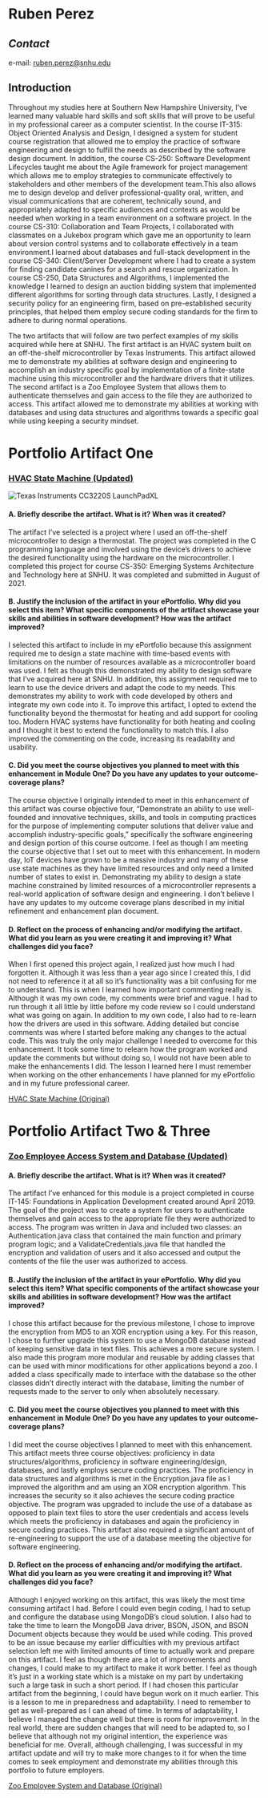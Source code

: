 # Ruben Perez
## _Contact_

e-mail: ruben.perez@snhu.edu 

## Introduction
Throughout my studies here at Southern New Hampshire University, I’ve learned many valuable hard skills and soft skills that will prove to be useful in my professional career as a computer scientist. In the course IT-315: Object Oriented Analysis and Design, I designed a system for student course registration that allowed me to employ the practice of software engineering and design to fulfill the needs as described by the software design document. In addition, the course CS-250: Software Development Lifecycles taught me about the Agile framework for project management which allows me to employ strategies to communicate effectively to stakeholders and other members of the development team.This also allows me to design develop and deliver professional-quality oral, written, and visual communications that are coherent, technically sound, and appropriately adapted to specific audiences and contexts as would be needed when working in a team environment on a software project. In the course CS-310: Collaboration and Team Projects, I collaborated with classmates on a Jukebox program which gave me an opportunity to learn about version control systems and to collaborate effectively in a team environment.I learned about databases and full-stack development in the course CS-340: Client/Server Development where I had to create a system for finding candidate canines for a search and rescue organization. In course CS-250, Data Structures and Algorithms, I implemented the knowledge I learned to design an auction bidding system that implemented different algorithms for sorting through data structures. Lastly, I designed a security policy for an engineering firm, based on pre-established security principles, that helped them employ secure coding standards for the firm to adhere to during normal operations.

The two artifacts that will follow are two perfect examples of my skills acquired while here at SNHU. The first artifact is an HVAC system built on an off-the-shelf microcontroller by Texas Instruments. This artifact allowed me to demonstrate my abilities at software design and engineering to accomplish an industry specific goal by implementation of a finite-state machine using this microcontroller and the hardware drivers that it utilizes. The second artifact is a Zoo Employee System that allows them to authenticate themselves and gain access to the file they are authorized to access. This artifact allowed me to demonstrate my abilities at working with databases and using data structures and algorithms towards a specific goal while using keeping a security mindset. 

# Portfolio Artifact One

### [HVAC State Machine (Updated)](https://github.com/perez-r/perez-r.github.io/tree/main/Artifact%20One/Updated)
<img src="Artifact%20One/TI-CC3220S-LAUNCHPADXL.jpeg" alt="Texas Instruments CC3220S LaunchPadXL">

#### A.	Briefly describe the artifact. What is it? When was it created?
The artifact I’ve selected is a project where I used an off-the-shelf microcontroller to design a thermostat. The project was completed in the C programming language and involved using the device’s drivers to achieve the desired functionality using the hardware on the microcontroller. I completed this project for course CS-350: Emerging Systems Architecture and Technology here at SNHU. It was completed and submitted in August of 2021. 

#### B.	Justify the inclusion of the artifact in your ePortfolio. Why did you select this item? What specific components of the artifact showcase your skills and abilities in software development? How was the artifact improved?
I selected this artifact to include in my ePortfolio because this assignment required me to design a state machine with time-based events with limitations on the number of resources available as a microcontroller board was used. I felt as though this demonstrated my ability to design software that I’ve acquired here at SNHU. In addition, this assignment required me to learn to use the device drivers and adapt the code to my needs. This demonstrates my ability to work with code developed by others and integrate my own code into it. To improve this artifact, I opted to extend the functionality beyond the thermostat for heating and add support for cooling too. Modern HVAC systems have functionality for both heating and cooling and I thought it best to extend the functionality to match this. I also improved the commenting on the code, increasing its readability and usability. 

#### C.	Did you meet the course objectives you planned to meet with this enhancement in Module One? Do you have any updates to your outcome-coverage plans?
The course objective I originally intended to meet in this enhancement of this artifact was course objective four, “Demonstrate an ability to use well-founded and innovative techniques, skills, and tools in computing practices for the purpose of implementing computer solutions that deliver value and accomplish industry-specific goals,” specifically the software engineering and design portion of this course outcome. I feel as though I am meeting the course objective that I set out to meet with this enhancement. In modern day, IoT devices have grown to be a massive industry and many of these use state machines as they have limited resources and only need a limited number of states to exist in. Demonstrating my ability to design a state machine constrained by limited resources of a microcontroller represents a real-world application of software design and engineering. I don’t believe I have any updates to my outcome coverage plans described in my initial refinement and enhancement plan document.  

#### D.	Reflect on the process of enhancing and/or modifying the artifact. What did you learn as you were creating it and improving it? What challenges did you face?
When I first opened this project again, I realized just how much I had forgotten it. Although it was less than a year ago since I created this, I did not need to reference it at all so it’s functionality was a bit confusing for me to understand. This is when I learned how important commenting really is. Although it was my own code, my comments were brief and vague. I had to run through it all little by little before my code review so I could understand what was going on again. In addition to my own code, I also had to re-learn how the drivers are used in this software. Adding detailed but concise comments was where I started before making any changes to the actual code. This was truly the only major challenge I needed to overcome for this enhancement. It took some time to relearn how the program worked and update the comments but without doing so, I would not have been able to make the enhancements I did. The lesson I learned here I must remember when working on the other enhancements I have planned for my ePortfolio and in my future professional career. 

[HVAC State Machine (Original)](https://github.com/perez-r/perez-r.github.io/tree/main/Artifact%20One/Original)

# Portfolio Artifact Two & Three

### [Zoo Employee Access System and Database (Updated)](https://github.com/perez-r/perez-r.github.io/tree/main/Artifact%20Two%20and%20Three/Updated)

#### A. Briefly describe the artifact. What is it? When was it created?
The artifact I’ve enhanced for this module is a project completed in course IT-145: Foundations in Application Development created around April 2019. The goal of the project was to create a system for users to authenticate themselves and gain access to the appropriate file they were authorized to access. The program was written in Java and included two classes: an Authentication.java class that contained the main function and primary program logic; and a ValidateCredentials.java file that handled the encryption and validation of users and it also accessed and output the contents of the file the user was authorized to access. 

#### B. Justify the inclusion of the artifact in your ePortfolio. Why did you select this item? What specific components of the artifact showcase your skills and abilities in software development? How was the artifact improved?
I chose this artifact because for the previous milestone, I chose to improve the encryption from MD5 to an XOR encryption using a key. For this reason, I chose to further upgrade this system to use a MongoDB database instead of keeping sensitive data in text files. This achieves a more secure system. I also made this program more modular and reusable by adding classes that can be used with minor modifications for other applications beyond a zoo. I added a class specifically made to interface with the database so the other classes didn’t directly interact with the database, limiting the number of requests made to the server to only when absolutely necessary. 

#### C. Did you meet the course objectives you planned to meet with this enhancement in Module One? Do you have any updates to your outcome-coverage plans? 
I did meet the course objectives I planned to meet with this enhancement. This artifact meets three course objectives: proficiency in data structures/algorithms, proficiency in software engineering/design,  databases, and lastly employs secure coding practices. The proficiency in data structures and algorithms is met in the Encryption.java file as I improved the algorithm and am using an XOR encryption algorithm. This increases the security so it also achieves the secure coding practice objective. The program was upgraded to include the use of a database as opposed to plain text files to store the user credentials and access levels which meets the proficiency in databases and again the proficiency in secure coding practices. This artifact also required a significant amount of re-engineering to support the use of a database meeting the objective for software engineering.

#### D. Reflect on the process of enhancing and/or modifying the artifact. What did you learn as you were creating it and improving it? What challenges did you face?
Although I enjoyed working on this artifact, this was likely the most time consuming artifact I had. Before I could even begin coding, I had to setup and configure the database using MongoDB’s cloud solution. I also had to take the time to learn the MongoDB Java driver, BSON, JSON, and BSON Document objects because they would be used while coding. This proved to be an issue because my earlier difficulties with my previous artifact selection left me with limited amounts of time to actually work and prepare on this artifact. I feel as though there are a lot of improvements and changes, I could make to my artifact to make it work better. I feel as though it’s just in a working state which is a mistake on my part by undertaking such a large task in such a short period. If I had chosen this particular artifact from the beginning, I could have begun work on it much earlier. This is a lesson to me in preparedness and adaptability. I need to remember to get as well-prepared as I can ahead of time. In terms of adaptability, I believe I managed the change well but there is room for improvement. In the real world, there are sudden changes that will need to be adapted to, so I believe that although not my original intention, the experience was beneficial for me. Overall, although challenging, I was successful in my artifact update and will try to make more changes to it for when the time comes to seek employment and demonstrate my abilities through this portfolio to future employers. 

[Zoo Employee System and Database (Original)](https://github.com/perez-r/perez-r.github.io/tree/main/Artifact%20Two%20and%20Three/Original)
